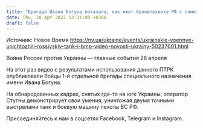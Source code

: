 ```yaml
---
title: "Бригада Ивана Богуна показала, как жжет бронетехнику РФ с помощью украинского ПТРК Стугна — видео"
date: Thu, 28 Apr 2022 13:31:00 +0300
draft: false
---
```

Источник: Новое Время https://nv.ua/ukraine/events/ukrainskie-voennye-unichtozhili-rossiyskiy-tank-i-bmp-video-novosti-ukrainy-50237601.html


Война России против Украины — главные события 28 апреля

На этот раз видео с результатами использования данного ПТРК опубликовали бойцы 1-й отдельной бригады специального назначения имени Ивана Богуна.

На обнародованных кадрах, снятых где-то на юге Украины, оператор Стугны демонстрирует свои умения, уничтожая двумя точными выстрелами танк и боевую машину пехоты ВС РФ.

Присоединяйтесь к нам в соцсетях Facebook, Telegram и Instagram.
